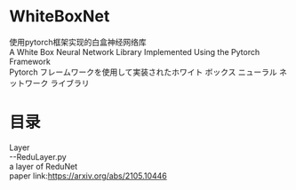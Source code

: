 # WhiteBoxNet
使用pytorch框架实现的白盒神经网络库  
A White Box Neural Network Library Implemented Using the Pytorch Framework  
Pytorch フレームワークを使用して実装されたホワイト ボックス ニューラル ネットワーク ライブラリ  

# 目录
Layer  
--ReduLayer.py   
a layer of ReduNet  
paper link:https://arxiv.org/abs/2105.10446  
